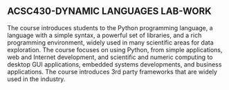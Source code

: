 <H2>ACSC430-DYNAMIC LANGUAGES LAB-WORK</H2>

<P>The course introduces students to the Python programming language, a language with a simple syntax, a powerful set of libraries, and a rich programming environment, widely used in many scientific areas for data exploration. The course focuses on using Python, from simple applications, web and Internet development, and scientific and numeric computing to desktop GUI applications, embedded systems developments, and business applications. The course introduces 3rd party frameworks that are widely used in the industry.</P>
